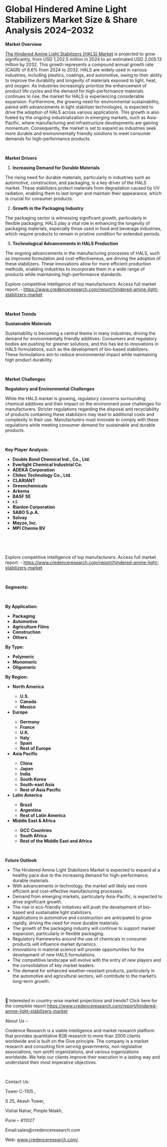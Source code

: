 # Global Hindered Amine Light Stabilizers Market Size & Share Analysis 2024–2032


<p><strong>Market Overview</strong></p>
<p><a href="https://www.credenceresearch.com/report/hindered-amine-light-stabilizers-market">The Hindered Amine Light Stabilizers (HALS) Market</a> is projected to grow significantly, from USD 1,202.5 million in 2024 to an estimated USD 2,005.13 million by 2032. This growth represents a compound annual growth rate (CAGR) of 6.6% from 2024 to 2032. HALS are widely used in various industries, including plastics, coatings, and automotive, owing to their ability to improve the durability and longevity of materials exposed to light, heat, and oxygen. As industries increasingly prioritize the enhancement of product life cycles and the demand for high-performance materials continues to rise, the market for HALS is experiencing considerable expansion. Furthermore, the growing need for environmental sustainability, paired with advancements in light stabilizer technologies, is expected to drive the adoption of HALS across various applications. This growth is also fueled by the ongoing industrialization in emerging markets, such as Asia-Pacific, where manufacturing and infrastructure developments are gaining momentum. Consequently, the market is set to expand as industries seek more durable and environmentally friendly solutions to meet consumer demands for high-performance products.</p>
<p><strong>&nbsp;</strong></p>
<p><strong>Market Drivers</strong></p>
<ol>
<li><strong> Increasing Demand for Durable Materials</strong></li>
</ol>
<p>The rising need for durable materials, particularly in industries such as automotive, construction, and packaging, is a key driver of the HALS market. These stabilizers protect materials from degradation caused by UV radiation, enabling them to last longer and maintain their appearance, which is crucial for consumer products.</p>
<ol start="2">
<li><strong> Growth in the Packaging Industry</strong></li>
</ol>
<p>The packaging sector is witnessing significant growth, particularly in flexible packaging. HALS play a vital role in enhancing the longevity of packaging materials, especially those used in food and beverage industries, which require products to remain in pristine condition for extended periods.</p>
<ol start="3">
<li><strong> Technological Advancements in HALS Production</strong></li>
</ol>
<p>The ongoing advancements in the manufacturing processes of HALS, such as improved formulation and cost-effectiveness, are driving the adoption of these stabilizers. These innovations allow for more efficient production methods, enabling industries to incorporate them in a wide range of products while maintaining high-performance standards.</p>
<p>Explore competitive intelligence of top manufacturers: Access full market report. - <a href="https://www.credenceresearch.com/report/hindered-amine-light-stabilizers-market">https://www.credenceresearch.com/report/hindered-amine-light-stabilizers-market</a></p>
<p><strong>&nbsp;</strong></p>
<p><strong>Market Trends</strong></p>
<p><strong>Sustainable Materials</strong></p>
<p>Sustainability is becoming a central theme in many industries, driving the demand for environmentally friendly additives. Consumers and regulatory bodies are pushing for greener solutions, and this has led to innovations in HALS formulations, such as the development of bio-based stabilizers. These formulations aim to reduce environmental impact while maintaining high product durability.</p>
<p><strong>&nbsp;</strong></p>
<p><strong>Market Challenges</strong></p>
<p><strong>Regulatory and Environmental Challenges</strong></p>
<p>While the HALS market is growing, regulatory concerns surrounding chemical additives and their impact on the environment pose challenges for manufacturers. Stricter regulations regarding the disposal and recyclability of products containing these stabilizers may lead to additional costs and complexity in their use. Manufacturers must innovate to comply with these regulations while meeting consumer demand for sustainable and durable products.</p>
<p><strong>&nbsp;</strong></p>
<p><strong>Key Player Analysis:</strong></p>
<ul>
<li><strong>Double Bond Chemical Ind., Co., Ltd.</strong></li>
<li><strong>Everlight Chemical Industrial Co.</strong></li>
<li><strong>ADEKA Corporation</strong></li>
<li><strong>Chitec Technology Co., Ltd.</strong></li>
<li><strong>CLARIANT</strong></li>
<li><strong>Greenchemicals</strong></li>
<li><strong>Arkema</strong></li>
<li><strong>BASF SE</strong></li>
<li><strong>r.l.</strong></li>
<li><strong>Rianlon Corporation</strong></li>
<li><strong>SABO S.p.A.</strong></li>
<li><strong>Solvay</strong></li>
<li><strong>Mayzo, Inc.</strong></li>
<li><strong>MPI Chemie BV</strong></li>
</ul>
<p><strong>&nbsp;</strong></p>
<p><strong>&nbsp;</strong></p>
<p>Explore competitive intelligence of top manufacturers: Access full market report. - <a href="https://www.credenceresearch.com/report/hindered-amine-light-stabilizers-market">https://www.credenceresearch.com/report/hindered-amine-light-stabilizers-market</a></p>
<p><strong>&nbsp;</strong></p>
<p><strong>Segments:</strong></p>
<p><strong>&nbsp;</strong></p>
<p><strong>By Application:</strong></p>
<ul>
<li><strong>Packaging</strong></li>
<li><strong>Automotive</strong></li>
<li><strong>Agriculture Films</strong></li>
<li><strong>Construction</strong></li>
<li><strong>Others</strong></li>
</ul>
<p><strong>By Type:</strong></p>
<ul>
<li><strong>Polymeric</strong></li>
<li><strong>Monomeric</strong></li>
<li><strong>Oligomeric</strong></li>
</ul>
<p><strong>By Region:</strong></p>
<ul>
<li><strong>North America</strong></li>
<ul>
<li><strong>U.S.</strong></li>
<li><strong>Canada</strong></li>
<li><strong>Mexico</strong></li>
</ul>
<li><strong>Europe</strong></li>
<ul>
<li><strong>Germany</strong></li>
<li><strong>France</strong></li>
<li><strong>U.K.</strong></li>
<li><strong>Italy</strong></li>
<li><strong>Spain</strong></li>
<li><strong>Rest of Europe</strong></li>
</ul>
<li><strong>Asia Pacific</strong></li>
<ul>
<li><strong>China</strong></li>
<li><strong>Japan</strong></li>
<li><strong>India</strong></li>
<li><strong>South Korea</strong></li>
<li><strong>South-east Asia</strong></li>
<li><strong>Rest of Asia Pacific</strong></li>
</ul>
<li><strong>Latin America</strong></li>
<ul>
<li><strong>Brazil</strong></li>
<li><strong>Argentina</strong></li>
<li><strong>Rest of Latin America</strong></li>
</ul>
<li><strong>Middle East &amp; Africa</strong></li>
<ul>
<li><strong>GCC Countries</strong></li>
<li><strong>South Africa</strong></li>
<li><strong>Rest of the Middle East and Africa</strong></li>
</ul>
</ul>
<p><strong>&nbsp;</strong></p>
<p><strong>Future Outlook </strong></p>
<ul>
<li>The Hindered Amine Light Stabilizers Market is expected to expand at a healthy pace due to the increasing demand for high-performance, durable materials.</li>
<li>With advancements in technology, the market will likely see more efficient and cost-effective manufacturing processes.</li>
<li>Demand from emerging markets, particularly Asia-Pacific, is expected to drive significant growth.</li>
<li>The rise in eco-friendly initiatives will push the development of bio-based and sustainable light stabilizers.</li>
<li>Applications in automotive and construction are anticipated to grow rapidly, driving the need for more durable materials.</li>
<li>The growth of the packaging industry will continue to support market expansion, particularly in flexible packaging.</li>
<li>Regulatory frameworks around the use of chemicals in consumer products will influence market dynamics.</li>
<li>Innovations in material science will provide opportunities for the development of new HALS formulations.</li>
<li>The competitive landscape will evolve with the entry of new players and the consolidation of key market leaders.</li>
<li>The demand for enhanced weather-resistant products, particularly in the automotive and agricultural sectors, will contribute to the market&rsquo;s long-term growth.</li>
</ul>
<p><strong>&nbsp;</strong></p>
<p>📌 Interested in country-wise market projections and trends? Click here for the complete report <a href="https://www.credenceresearch.com/report/hindered-amine-light-stabilizers-market">https://www.credenceresearch.com/report/hindered-amine-light-stabilizers-market</a></p>
<p>About Us &ndash;</p>
<p>Credence Research is a viable intelligence and market research platform that provides quantitative B2B research to more than 2000 clients worldwide and is built on the Give principle. The company is a market research and consulting firm serving governments, non-legislative associations, non-profit organizations, and various organizations worldwide. We help our clients improve their execution in a lasting way and understand their most imperative objectives.</p>
<p>&nbsp;</p>
<p>Contact Us:</p>
<p>Tower C-1105 ,</p>
<p>S 25, Akash Tower,</p>
<p>Vishal Nahar, Pimple Nilakh,</p>
<p>Pune &ndash; 411027</p>
<p>Email:sales@credenceresearch.com</p>
<p>Web: <a href="http://www.credenceresearch.com/">www.credenceresearch.com/</a></p>

